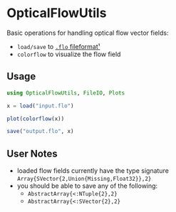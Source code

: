 # OpticalFlowUtils

Basic operations for handling optical flow vector fields:

  - `load/save` to [`.flo` fileformat¹](https://vision.middlebury.edu/flow/code/flow-code/README.txt)
  - `colorflow` to visualize the flow field

## Usage

```julia
using OpticalFlowUtils, FileIO, Plots

x = load("input.flo")

plot(colorflow(x))

save("output.flo", x)
```

## User Notes

  - loaded flow fields currently have the type signature
    `Array{SVector{2,Union{Missing,Float32}},2}`
  - you should be able to save any of the following:
      - `AbstractArray{<:NTuple{2},2}`
      - `AbstractArray{<:SVector{2},2}`
